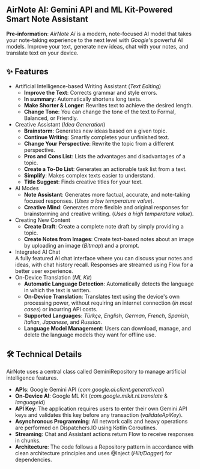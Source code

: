 ## **AirNote AI**: Gemini API and ML Kit-Powered Smart Note Assistant
**Pre-information**: *AirNote Ai* is a modern, note-focused AI model that takes your note-taking experience to the next level with *Google*'s powerful AI models. Improve your text, generate new ideas, chat with your notes, and translate text on your device.

## ✨ Features
* Artificial Intelligence-based Writing Assistant (*Text Editing*)
  * **Improve the Text**: Corrects grammar and style errors.
  * **In summary**: Automatically shortens long texts.
  * **Make Shorter & Longer**: Rewrites text to achieve the desired length.
  * **Change Tone**: You can change the tone of the text to Formal, Balanced, or Friendly.
* Creative Assistant (*Idea Generation*)
  * **Brainstorm**: Generates new ideas based on a given topic.
  * **Continue Writing**: Smartly completes your unfinished text.
  * **Change Your Perspective**: Rewrite the topic from a different perspective.
  * **Pros and Cons List**: Lists the advantages and disadvantages of a topic.
  * **Create a To-Do List**: Generates an actionable task list from a text.
  * **Simplify**: Makes complex texts easier to understand.
  * **Title Suggest**: Finds creative titles for your text.
* AI Modes
  * **Note Assistant**: Generates more factual, accurate, and note-taking focused responses. (*Uses a low temperature value*).
  * **Creative Mind**: Generates more flexible and original responses for brainstorming and creative writing. (*Uses a high temperature value*).
* Creating New Content
  * **Create Draft**: Create a complete note draft by simply providing a topic.
  * **Create Notes from Images**: Create text-based notes about an image by uploading an image (*Bitmap*) and a prompt.
* Integrated AI Chat  
A fully featured AI chat interface where you can discuss your notes and ideas, with chat history recall. Responses are streamed using Flow for a better user experience.
* On-Device Translation (*ML Kit*)
  * **Automatic Language Detection**: Automatically detects the language in which the text is written.
  * **On-Device Translation**: Translates text using the device's own processing power, without requiring an internet connection (*in most cases*) or incurring API costs.
  * **Supported Languages**: *Türkçe*, *English*, *German*, *French*, *Spanish*, *Italian*, *Japanese*, and *Russian*.
  * **Language Model Management**: Users can download, manage, and delete the language models they want for offline use.

## 🛠️ Technical Details
AirNote uses a central class called GeminiRepository to manage artificial intelligence features.
* **APIs**: Google Gemini API (*com.google.ai.client.generativeai*)
* **On-Device AI**: Google ML Kit (*com.google.mlkit.nl.translate* & *languageid*)
* **API Key**: The application requires users to enter their own Gemini API keys and validates this key before any transaction (*validateApiKey*).
* **Asynchronous Programming**: All network calls and heavy operations are performed on Dispatchers.IO using Kotlin Coroutines.
* **Streaming**: Chat and Assistant actions return Flow<String> to receive responses in chunks.
* **Architecture**: The code follows a Repository pattern in accordance with clean architecture principles and uses @Inject (*Hilt/Dagger*) for dependencies.
